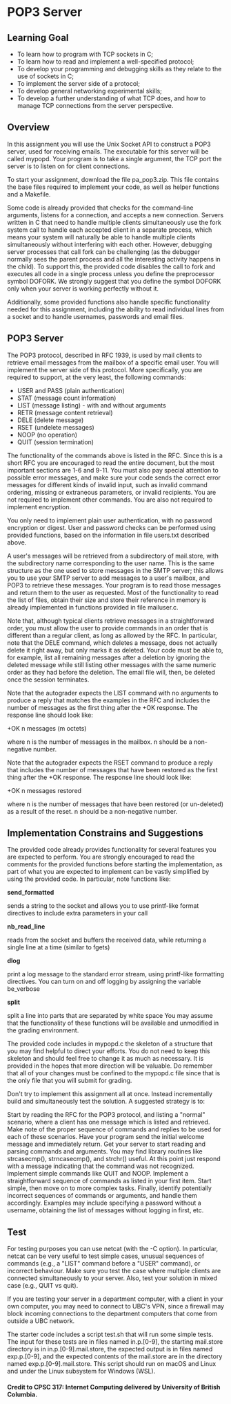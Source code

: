 # POP3 Server

## Learning Goal
- To learn how to program with TCP sockets in C;
- To learn how to read and implement a well-specified protocol;
- To develop your programming and debugging skills as they relate to the use of sockets in C;
- To implement the server side of a protocol;
- To develop general networking experimental skills;
- To develop a further understanding of what TCP does, and how to manage TCP connections from the server perspective.

## Overview
In this assignment you will use the Unix Socket API to construct a POP3 server, used for receiving emails. The executable for this server will be called mypopd. Your program is to take a single argument, the TCP port the server is to listen on for client connections.

To start your assignment, download the file pa_pop3.zip. This file contains the base files required to implement your code, as well as helper functions and a Makefile.

Some code is already provided that checks for the command-line arguments, listens for a connection, and accepts a new connection. Servers written in C that need to handle multiple clients simultaneously use the fork system call to handle each accepted client in a separate process, which means your system will naturally be able to handle multiple clients simultaneously without interfering with each other. However, debugging server processes that call fork can be challenging (as the debugger normally sees the parent process and all the interesting activity happens in the child). To support this, the provided code disables the call to fork and executes all code in a single process unless you define the preprocessor symbol DOFORK. We strongly suggest that you define the symbol DOFORK only when your server is working perfectly without it.

Additionally, some provided functions also handle specific functionality needed for this assignment, including the ability to read individual lines from a socket and to handle usernames, passwords and email files.

## POP3 Server
The POP3 protocol, described in RFC 1939, is used by mail clients to retrieve email messages from the mailbox of a specific email user. You will implement the server side of this protocol. More specifically, you are required to support, at the very least, the following commands:

- USER and PASS (plain authentication)
- STAT (message count information)
- LIST (message listing) - with and without arguments
- RETR (message content retrieval)
- DELE (delete message)
- RSET (undelete messages)
- NOOP (no operation)
- QUIT (session termination)

The functionality of the commands above is listed in the RFC. Since this is a short RFC you are encouraged to read the entire document, but the most important sections are 1-6 and 9-11. You must also pay special attention to possible error messages, and make sure your code sends the correct error messages for different kinds of invalid input, such as invalid command ordering, missing or extraneous parameters, or invalid recipients. You are not required to implement other commands. You are also not required to implement encryption.

You only need to implement plain user authentication, with no password encryption or digest. User and password checks can be performed using provided functions, based on the information in file users.txt described above.

A user's messages will be retrieved from a subdirectory of mail.store, with the subdirectory name corresponding to the user name. This is the same structure as the one used to store messages in the SMTP server; this allows you to use your SMTP server to add messages to a user's mailbox, and POP3 to retrieve these messages. Your program is to read those messages and return them to the user as requested. Most of the functionality to read the list of files, obtain their size and store their reference in memory is already implemented in functions provided in file mailuser.c.

Note that, although typical clients retrieve messages in a straightforward order, you must allow the user to provide commands in an order that is different than a regular client, as long as allowed by the RFC. In particular, note that the DELE command, which deletes a message, does not actually delete it right away, but only marks it as deleted. Your code must be able to, for example, list all remaining messages after a deletion by ignoring the deleted message while still listing other messages with the same numeric order as they had before the deletion. The email file will, then, be deleted once the session terminates.

Note that the autograder expects the LIST command with no arguments to produce a reply that matches the examples in the RFC and includes the number of messages as the first thing after the +OK response. The response line should look like:

+OK n messages (m octets)

where n is the number of messages in the mailbox. n should be a non-negative number.

Note that the autograder expects the RSET command to produce a reply that includes the number of messages that have been restored as the first thing after the +OK response. The response line should look like:

+OK n messages restored

where n is the number of messages that have been restored (or un-deleted) as a result of the reset. n should be a non-negative number.

## Implementation Constrains and Suggestions
The provided code already provides functionality for several features you are expected to perform. You are strongly encouraged to read the comments for the provided functions before starting the implementation, as part of what you are expected to implement can be vastly simplified by using the provided code. In particular, note functions like:

**send_formatted**

sends a string to the socket and allows you to use printf-like format directives to include extra parameters in your call

**nb_read_line**

reads from the socket and buffers the received data, while returning a single line at a time (similar to fgets)

**dlog**

print a log message to the standard error stream, using printf-like formatting directives. You can turn on and off logging by assigning the variable be_verbose

**split**

split a line into parts that are separated by white space
You may assume that the functionality of these functions will be available and unmodified in the grading environment.

The provided code includes in mypopd.c the skeleton of a structure that you may find helpful to direct your efforts. You do not need to keep this skeleton and should feel free to change it as much as necessary. It is provided in the hopes that more direction will be valuable. Do remember that all of your changes must be confined to the mypopd.c file since that is the only file that you will submit for grading.

Don't try to implement this assignment all at once. Instead incrementally build and simultaneously test the solution. A suggested strategy is to:

Start by reading the RFC for the POP3 protocol, and listing a "normal" scenario, where a client has one message which is listed and retrieved. Make note of the proper sequence of commands and replies to be used for each of these scenarios.
Have your program send the initial welcome message and immediately return.
Get your server to start reading and parsing commands and arguments. You may find library routines like strcasecmp(), strncasecmp(), and strchr() useful. At this point just respond with a message indicating that the command was not recognized.
Implement simple commands like QUIT and NOOP.
Implement a straightforward sequence of commands as listed in your first item. Start simple, then move on to more complex tasks.
Finally, identify potentially incorrect sequences of commands or arguments, and handle them accordingly. Examples may include specifying a password without a username, obtaining the list of messages without logging in first, etc.

## Test
For testing purposes you can use netcat (with the -C option). In particular, netcat can be very useful to test simple cases, unusual sequences of commands (e.g., a "LIST" command before a "USER" command), or incorrect behaviour. Make sure you test the case where multiple clients are connected simultaneously to your server. Also, test your solution in mixed case (e.g., QUIT vs quit).

If you are testing your server in a department computer, with a client in your own computer, you may need to connect to UBC's VPN, since a firewall may block incoming connections to the department computers that come from outside a UBC network.

The starter code includes a script test.sh that will run some simple tests. The input for these tests are in files named in.p.[0-9], the starting mail.store directory is in in.p.[0-9].mail.store, the expected output is in files named exp.p.[0-9], and the expected contents of the mail.store are in the directory named exp.p.[0-9].mail.store. This script should run on macOS and Linux and under the Linux subsystem for Windows (WSL).


#### Credit to CPSC 317: Internet Computing delivered by University of British Columbia.
